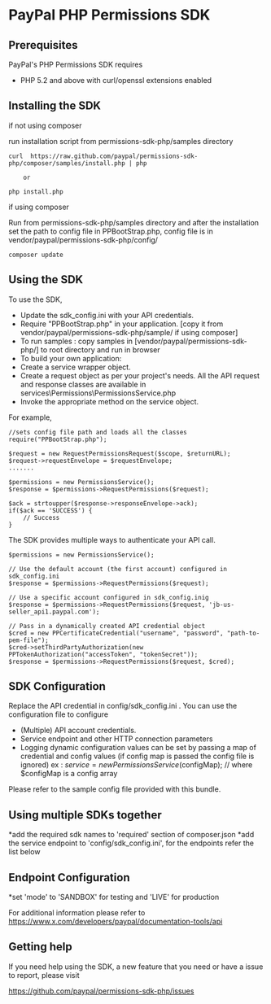 
PayPal PHP Permissions SDK
==========================

Prerequisites
-------------

PayPal's PHP Permissions SDK requires 

   * PHP 5.2 and above with curl/openssl extensions enabled
 
Installing the SDK
-------------------
   if not using composer 
   
   run installation script from permissions-sdk-php/samples directory
   
    curl  https://raw.github.com/paypal/permissions-sdk-php/composer/samples/install.php | php
    
        or 
        
    php install.php
    
   if using composer
   
   Run from permissions-sdk-php/samples directory and after the installation set the path to config file in PPBootStrap.php, config file is in vendor/paypal/permissions-sdk-php/config/
   
    composer update
    

Using the SDK
-------------

To use the SDK, 

   * Update the sdk_config.ini with your API credentials.
   * Require "PPBootStrap.php" in your application. [copy it from vendor/paypal/permissions-sdk-php/sample/ if using composer]
   * To run samples : copy samples in [vendor/paypal/permissions-sdk-php/] to root directory and run in browser
   * To build your own application:
   * Create a service wrapper object.
   * Create a request object as per your project's needs. All the API request and response classes 
     are available in services\Permissions\PermissionsService.php
   * Invoke the appropriate method on the service object.

For example,

	//sets config file path and loads all the classes
    require("PPBootStrap.php");

    $request = new RequestPermissionsRequest($scope, $returnURL);
	$request->requestEnvelope = $requestEnvelope;
	.......
	
	$permissions = new PermissionsService();
	$response = $permissions->RequestPermissions($request);
	
	$ack = strtoupper($response->responseEnvelope->ack); 
	if($ack == 'SUCCESS') {
		// Success
	}
  

The SDK provides multiple ways to authenticate your API call.

	$permissions = new PermissionsService();
	
	// Use the default account (the first account) configured in sdk_config.ini
	$response = $permissions->RequestPermissions($request);	

	// Use a specific account configured in sdk_config.inig
	$response = $permissions->RequestPermissions($request, 'jb-us-seller_api1.paypal.com');	
	 
	// Pass in a dynamically created API credential object
    $cred = new PPCertificateCredential("username", "password", "path-to-pem-file");
    $cred->setThirdPartyAuthorization(new PPTokenAuthorization("accessToken", "tokenSecret"));
	$response = $permissions->RequestPermissions($request, $cred);	
  
  
SDK Configuration
-----------------

Replace the API credential in config/sdk_config.ini . You can use the configuration file to configure

   * (Multiple) API account credentials.
   * Service endpoint and other HTTP connection parameters
   * Logging 
   dynamic configuration values can be set by passing a map of credential and config values (if config map is passed the config file is ignored)
   ex : 
    $service  = new PermissionsService($configMap); // where $configMap is a config array

Please refer to the sample config file provided with this bundle.

Using multiple SDKs together
----------------------------
*add the required sdk names to 'required' section of composer.json
*add the service endpoint to 'config/sdk_config.ini', for the endpoints refer the list below

Endpoint Configuration
---------------------------
*set 'mode' to 'SANDBOX' for testing and 'LIVE' for production

For additional information please refer to https://www.x.com/developers/paypal/documentation-tools/api


Getting help
------------

If you need help using the SDK, a new feature that you need or have a issue to report, please visit
   
   https://github.com/paypal/permissions-sdk-php/issues 
